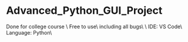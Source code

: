 # Advanced_Python_GUI_Project
Done for college course
\\
Free to use\\
including all bugs\\
\\
IDE: VS Code\\
Language: Python\\
